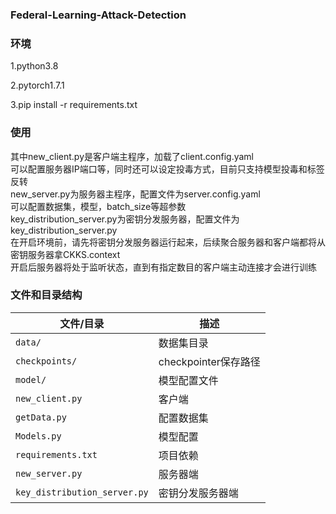 ### Federal-Learning-Attack-Detection

### 环境

1.python3.8

2.pytorch1.7.1

3.pip install -r requirements.txt

### 使用

其中new_client.py是客户端主程序，加载了client.config.yaml  
可以配置服务器IP端口等，同时还可以设定投毒方式，目前只支持模型投毒和标签反转  
new_server.py为服务器主程序，配置文件为server.config.yaml  
可以配置数据集，模型，batch_size等超参数  
key_distribution_server.py为密钥分发服务器，配置文件为key_distribution_server.py  
在开启环境前，请先将密钥分发服务器运行起来，后续聚合服务器和客户端都将从密钥服务器拿CKKS.context  
开启后服务器将处于监听状态，直到有指定数目的客户端主动连接才会进行训练

### 文件和目录结构
| 文件/目录                       | 描述                 |
| -----------------              | ---------            |
| `data/`                        | 数据集目录            |
| `checkpoints/`                 | checkpointer保存路径  |
| `model/`                       | 模型配置文件          |
| `new_client.py`                | 客户端                |
| `getData.py`                   | 配置数据集            |
| `Models.py`                    | 模型配置              |
| `requirements.txt`             | 项目依赖              |
| `new_server.py`                | 服务器端              |
| `key_distribution_server.py`   | 密钥分发服务器端       |
